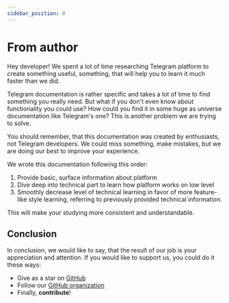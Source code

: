 ```yaml
---
sidebar_position: 0
---
```


# From author

Hey developer! We spent a lot of time researching Telegram platform to create
something useful, something, that will help you to learn it much faster than we
did.

Telegram documentation is rather specific and takes a lot of time to find
something you really need. But what if you don't even know about functionality
you could use? How could you find it in some huge as universe documentation like
Telegram's one? This is another problem we are trying to solve.

You should remember, that this documentation was created by enthusiasts, not
Telegram developers. We could miss something, make mistakes, but we are doing
our best to improve your experience.

We wrote this documentation following this order:

1. Provide basic, surface information about platform
2. Dive deep into technical part to learn how platform works on low level
3. Smoothly decrease level of technical learning in favor of more feature-like
   style learning, referring to previously provided technical information.

This will make your studying more consistent and understandable.

## Conclusion

In conclusion, we would like to say, that the result of our job is your
appreciation and attention. If you would like to support us, you could do it
these ways:

- Give as a star on [GitHub](https://github.com/Telegram-Web-Apps/twa)
- Follow our [GitHub organization](https://github.com/Telegram-Web-Apps)
- Finally, **contribute**!